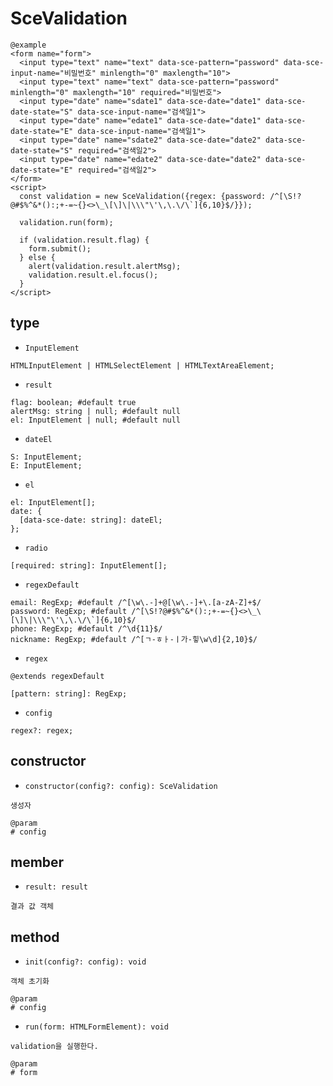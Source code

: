 # SceValidation
```
@example
<form name="form">
  <input type="text" name="text" data-sce-pattern="password" data-sce-input-name="비밀번호" minlength="0" maxlength="10">
  <input type="text" name="text" data-sce-pattern="password" minlength="0" maxlength="10" required="비밀번호">
  <input type="date" name="sdate1" data-sce-date="date1" data-sce-date-state="S" data-sce-input-name="검색일1">
  <input type="date" name="edate1" data-sce-date="date1" data-sce-date-state="E" data-sce-input-name="검색일1">
  <input type="date" name="sdate2" data-sce-date="date2" data-sce-date-state="S" required="검색일2">
  <input type="date" name="edate2" data-sce-date="date2" data-sce-date-state="E" required="검색일2">
</form>
<script>
  const validation = new SceValidation({regex: {password: /^[\S!?@#$%^&*():;+-=~{}<>\_\[\]\|\\\"\'\,\.\/\`]{6,10}$/}});
  
  validation.run(form);
  
  if (validation.result.flag) {
    form.submit();
  } else {
    alert(validation.result.alertMsg);
    validation.result.el.focus();
  }
</script>
```
## type
- `InputElement`
```
HTMLInputElement | HTMLSelectElement | HTMLTextAreaElement;
```
- `result`
```
flag: boolean; #default true
alertMsg: string | null; #default null
el: InputElement | null; #default null
```
- `dateEl`
```
S: InputElement;
E: InputElement;
```
- `el`
```
el: InputElement[];
date: {
  [data-sce-date: string]: dateEl;
};
```
- `radio`
```
[required: string]: InputElement[];
```
- `regexDefault`
```
email: RegExp; #default /^[\w\.-]+@[\w\.-]+\.[a-zA-Z]+$/
password: RegExp; #default /^[\S!?@#$%^&*():;+-=~{}<>\_\[\]\|\\\"\'\,\.\/\`]{6,10}$/
phone: RegExp; #default /^\d{11}$/
nickname: RegExp; #default /^[ㄱ-ㅎㅏ-ㅣ가-힣\w\d]{2,10}$/
```
- `regex`
```
@extends regexDefault

[pattern: string]: RegExp;
```
- `config`
```
regex?: regex;
```
## constructor
- `constructor(config?: config): SceValidation`
```
생성자

@param
# config
```
## member
- `result: result`
```
결과 값 객체
```
## method
- `init(config?: config): void`
```
객체 초기화

@param
# config
```
- `run(form: HTMLFormElement): void`
```
validation을 실행한다.

@param
# form
```